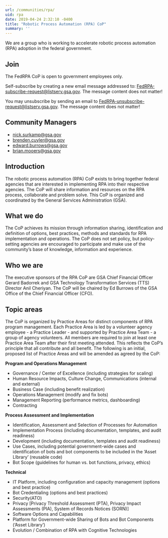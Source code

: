 ```yaml
---
url: /communities/rpa/
uid: rpa
date: 2019-04-24 2:32:10 -0400
title: "Robotic Process Automation (RPA) CoP"
summary: ''
---
```


We are a group who is working to accelerate robotic process automation (RPA) adoption in the federal government. 

## Join

The FedRPA CoP is open to government employees only. 
 
Self-subscribe by creating a new email message addressed to: FedRPA-subscribe-request@listserv.gsa.gov. The message content does not matter!

You may unsubscribe by sending an email to FedRPA-unsubscribe-request@listserv.gsa.gov. The message content does not matter!

## Community Managers
* nick.surkamp@gsa.gov
* brenden.cuyler@gsa.gov
* edward.burrows@gsa.gov
* brian.mooers@gsa.gov

## Introduction

The robotic process automation (RPA) CoP exists to bring together federal agencies that are interested in implementing RPA into their respective agencies. The CoP will share information and resources on the RPA process, collaborate and problem solve. This CoP is organized and coordinated by the General Services Administration (GSA).

## What we do

The CoP achieves its mission through information sharing, identification and definition of options, best practices, methods and standards for RPA implementation and operations.  The CoP does not set policy, but policy-setting agencies are encouraged to participate and make use of the community’s base of knowledge, information and experience.  

## Who we are 

The executive sponsors of the RPA CoP are GSA Chief Financial Officer Gerard Badorrek and GSA Technology Transformation Services (TTS) Director Anil Cheriyan. The CoP will be chaired by Ed Burrows of the GSA Office of the Chief Financial Officer (CFO).

## Topic areas 

The CoP is organized by Practice Areas for distinct components of RPA program management. Each Practice Area is led by a volunteer agency employee - a Practice Leader - and supported by Practice Area Team - a group of agency volunteers.  All members are required to join at least one Practice Area Team after their first meeting attended. This reflects the CoP’s principle that all contribute and all benefit. The following is an initial, proposed list of Practice Areas and will be amended as agreed by the CoP:

**Program and Operations Management**
* Governance / Center of Excellence (including strategies for scaling)
* Human Resource Impacts, Culture Change, Communications (internal and external)
* Business Case (including benefit realization)
* Operations Management (modify and fix bots)
* Management Reporting (performance metrics, dashboarding)
* Contracting

**Process Assessment and Implementation**
* Identification, Assessment and Selection of Processes for Automation
* Implementation Process (including documentation, templates, and audit readiness)
* Development (including documentation, templates and audit readiness)
* Use Cases, including potential government-wide cases and identification of bots and bot components to be included in the ‘Asset LIbrary’ (reusable code)
* Bot Scope (guidelines for human vs. bot functions, privacy, ethics)

**Technical**
* IT Platform, including configuration and capacity management (options and best practice)
* Bot Credentialing (options and best practices)
* Security(ATO)
* Privacy [Privacy Threshold Assessment (PTA), Privacy Impact Assessments (PIA), System of Records Notices (SORN)]
* Software Options and Capabilities
* Platform for Government-wide Sharing of Bots and Bot Components (‘Asset Library’)
* Evolution / Combination of RPA with Cognitive Technologies
